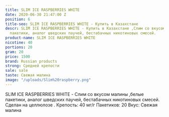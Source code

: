 ```yaml
---
title: SLIM ICE RASPBERRIES WHITE
date: 2020-06-30 21:47:00 Z
position: 6
title-seo: SLIM ICE RASPBERRIES WHITE - Купить в Казахстане
descr: SLIM ICE RASPBERRIES WHITE - Купить в Казахстане ,Слим со вкусом малины ,белые
  пакетики, аналог шведских паучей, бестабачных никотиновых смесей.
product-name: SLIM ICE RASPBERRIES WHITE
nicotine: 40
portions: 20
gram: 20
price: 1500
brand: Russian products
strong: Средней крепости
sale: sale
taste: Свежая малина
image: "/uploads/Slim%20raspberry.png"
---
```


SLIM ICE RASPBERRIES WHITE - Слим со вкусом малины ,белые пакетики, аналог шведских паучей, бестабачных никотиновых смесей.
Сделан на целлюлозе .
Крепость: 40 мг/г
Пакетиков: 20
Вкус: Свежая малина